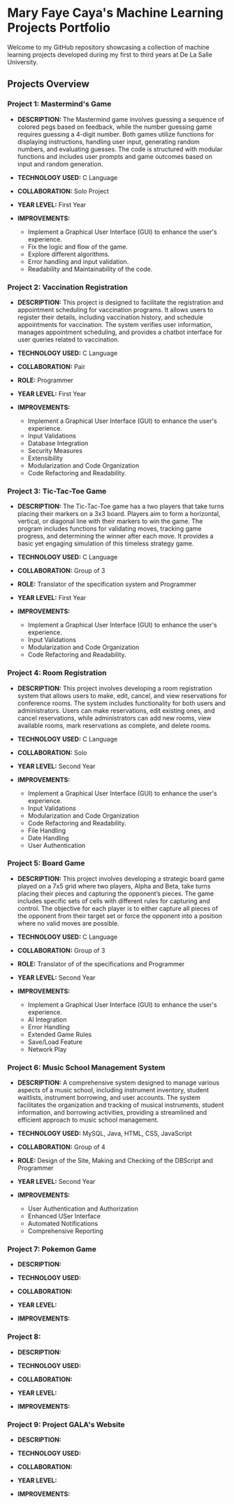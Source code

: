 # Mary Faye Caya's Machine Learning Projects Portfolio

Welcome to my GitHub repository showcasing a collection of machine learning projects developed during my first to third years at De La Salle University. 

## Projects Overview

### Project 1: Mastermind's Game 

- **DESCRIPTION:** The Mastermind game involves guessing a sequence of colored pegs based on feedback, while the number guessing game requires guessing a 4-digit number. Both games utilize functions for displaying instructions, handling user input, generating random numbers, and evaluating guesses. The code is structured with modular functions and includes user prompts and game outcomes based on input and random generation.  
- **TECHNOLOGY USED:** C Language
- **COLLABORATION:** Solo Project
- **YEAR LEVEL:** First Year
  
- **IMPROVEMENTS:**
   - Implement a Graphical User Interface (GUI) to enhance the user's experience.
   - Fix the logic and flow of the game.
   - Explore different algorithms.
   - Error handling and input validation.
   - Readability and Maintainability of the code.

### Project 2: Vaccination Registration
- **DESCRIPTION:** This project is designed to facilitate the registration and appointment scheduling for vaccination programs. It allows users to register their details, including vaccination history, and schedule appointments for vaccination. The system verifies user information, manages appointment scheduling, and provides a chatbot interface for user queries related to vaccination.
- **TECHNOLOGY USED:** C Language
- **COLLABORATION:** Pair
- **ROLE:** Programmer
- **YEAR LEVEL:** First Year
  
- **IMPROVEMENTS:**
    - Implement a Graphical User Interface (GUI) to enhance the user's experience.
    - Input Validations
    - Database Integration
    - Security Measures
    - Extensibility
    - Modularization and Code Organization
    - Code Refactoring and Readability. 

### Project 3: Tic-Tac-Toe Game

- **DESCRIPTION:** The Tic-Tac-Toe game has a two players that take turns placing their markers on a 3x3 board. Players aim to form a horizontal, vertical, or diagonal line with their markers to win the game. The program includes functions for validating moves, tracking game progress, and determining the winner after each move. It provides a basic yet engaging simulation of this timeless strategy game.
- **TECHNOLOGY USED:** C Language
- **COLLABORATION:** Group of 3
- **ROLE:** Translator of the specification system and Programmer
- **YEAR LEVEL:** First Year
  
- **IMPROVEMENTS:**
    - Implement a Graphical User Interface (GUI) to enhance the user's experience.
    - Input Validations
    - Modularization and Code Organization
    - Code Refactoring and Readability.
  
### Project 4: Room Registration
- **DESCRIPTION:** This project involves developing a room registration system that allows users to make, edit, cancel, and view reservations for conference rooms. The system includes functionality for both users and administrators. Users can make reservations, edit existing ones, and cancel reservations, while administrators can add new rooms, view available rooms, mark reservations as complete, and delete rooms.
- **TECHNOLOGY USED:** C Language
- **COLLABORATION:** Solo
- **YEAR LEVEL:** Second Year
  
- **IMPROVEMENTS:**
    - Implement a Graphical User Interface (GUI) to enhance the user's experience.
    - Input Validations
    - Modularization and Code Organization
    - Code Refactoring and Readability.
    - File Handling
    - Date Handling
    - User Authentication
      
### Project 5: Board Game
- **DESCRIPTION:** This project involves developing a strategic board game played on a 7x5 grid where two players, Alpha and Beta, take turns placing their pieces and capturing the opponent’s pieces. The game includes specific sets of cells with different rules for capturing and control. The objective for each player is to either capture all pieces of the opponent from their target set or force the opponent into a position where no valid moves are possible.
- **TECHNOLOGY USED:** C Language
- **COLLABORATION:** Group of 3
- **ROLE:** Translator of of the specifications and Programmer
- **YEAR LEVEL:** Second Year
  
- **IMPROVEMENTS:**
    - Implement a Graphical User Interface (GUI) to enhance the user's experience.
    - AI Integration
    - Error Handling
    - Extended Game Rules
    - Save/Load Feature
    - Network Play
      
### Project 6: Music School Management System
- **DESCRIPTION:** A comprehensive system designed to manage various aspects of a music school, including instrument inventory, student waitlists, instrument borrowing, and user accounts. The system facilitates the organization and tracking of musical instruments, student information, and borrowing activities, providing a streamlined and efficient approach to music school management.
- **TECHNOLOGY USED:** MySQL, Java, HTML, CSS, JavaScript
- **COLLABORATION:** Group of 4
- **ROLE:** Design of the Site, Making and Checking of the DBScript and Programmer
- **YEAR LEVEL:** Second Year
  
- **IMPROVEMENTS:**
    - User Authentication and Authorization
    - Enhanced USer Interface
    - Automated Notifications
    - Comprehensive Reporting
  
### Project 7: Pokemon Game
- **DESCRIPTION:** 
- **TECHNOLOGY USED:** 
- **COLLABORATION:** 
- **YEAR LEVEL:** 
  
- **IMPROVEMENTS:**

### Project 8: 
- **DESCRIPTION:** 
- **TECHNOLOGY USED:** 
- **COLLABORATION:** 
- **YEAR LEVEL:** 
  
- **IMPROVEMENTS:**

### Project 9: Project GALA's Website
- **DESCRIPTION:** 
- **TECHNOLOGY USED:** 
- **COLLABORATION:** 
- **YEAR LEVEL:** 
  
- **IMPROVEMENTS:**
